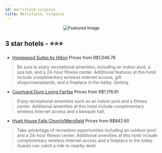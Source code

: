 ```yaml
---
id: merrifield-virginia
title: Merrifield, Virginia
---
```


<center><img src="https://i.travelapi.com/hotels/1000000/110000/102000/101964/4ac345c3_z.jpg" alt="Featured Image" /></center>


##  3 star hotels - ⭐️⭐️⭐️

-    [Homewood Suites by Hilton](https://us.hurb.com/hotels/merrifield/homewood-suites-by-hilton-JNP-JP155175?cmp=18055) Prices from R$1,046.76
   > Be sure to enjoy recreational amenities, including an indoor pool, a spa tub, and a 24-hour fitness center. Additional features at this hotel include complimentary wireless Internet access, gift shops/newsstands, and a fireplace in the lobby. Getting
-    [Courtyard Dunn Loring Fairfax](https://us.hurb.com/hotels/merrifield/courtyard-dunn-loring-fairfax-JNP-JP089242?cmp=18055) Prices from R$1,176.61
   > Enjoy recreational amenities such as an indoor pool and a fitness center. Additional amenities at this hotel include complimentary wireless Internet access and a banquet hall.
-    [Hyatt House Falls Church/Merrifield](https://us.hurb.com/hotels/merrifield/hyatt-house-falls-church-merrifield-JNP-JP425303?cmp=18055) Prices from R$842.60
   > Take advantage of recreation opportunities including an outdoor pool and a 24-hour fitness center. Additional amenities at this hotel include complimentary wireless Internet access and a fireplace in the lobby. Guests can catch a ride to nearby desti

